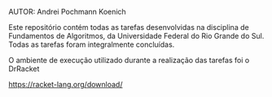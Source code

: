AUTOR: Andrei Pochmann Koenich

Este repositório contém todas as tarefas desenvolvidas na disciplina de Fundamentos de Algoritmos, da Universidade Federal do Rio Grande do Sul.
Todas as tarefas foram integralmente concluídas.

O ambiente de execução utilizado durante a realização das tarefas foi o DrRacket

https://racket-lang.org/download/

